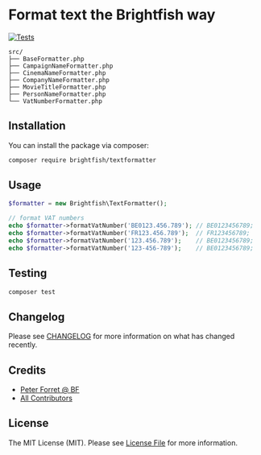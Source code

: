 # Format text the Brightfish way

[![Tests](https://github.com/brightfish-be/TextFormatter/actions/workflows/run-tests.yml/badge.svg)](https://github.com/brightfish-be/TextFormatter/actions/workflows/run-tests.yml)


```
src/                                                                                                                                                                                                                                
├── BaseFormatter.php
├── CampaignNameFormatter.php
├── CinemaNameFormatter.php
├── CompanyNameFormatter.php
├── MovieTitleFormatter.php
├── PersonNameFormatter.php
└── VatNumberFormatter.php
```

## Installation

You can install the package via composer:

```bash
composer require brightfish/textformatter
```

## Usage

```php
$formatter = new Brightfish\TextFormatter();

// format VAT numbers
echo $formatter->formatVatNumber('BE0123.456.789'); // BE0123456789;
echo $formatter->formatVatNumber('FR123.456.789');  // FR123456789;
echo $formatter->formatVatNumber('123.456.789');    // BE0123456789;
echo $formatter->formatVatNumber('123-456-789');    // BE0123456789;
```

## Testing

```bash
composer test
```

## Changelog

Please see [CHANGELOG](CHANGELOG.md) for more information on what has changed recently.


## Credits

- [Peter Forret @ BF](https://github.com/brightfish)
- [All Contributors](../../contributors)

## License

The MIT License (MIT). Please see [License File](LICENSE.md) for more information.
